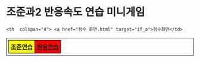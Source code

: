 
<html>
<head>
<style>
table, th, td 
{
    border: 1px solid black;
    border-collapse: collapse;
}
table, th, td {
    padding: 5px;
    text-align: center;    
}
</style>
</head>
<body>
                            <caption> <h1> 조준과2 반응속도 연습 미니게임 </h1> </caption>
<table style="width:100%">
  <tr>
                            <th colspan="2"  style="color: black; background-color: yellow"> <a href="조준바탕 - 중.html" target="if_a">조준연습</a> </th>
                            <th colspan="2" style="color: blue; background-color: red"> <a href="반응바탕 - 중.html" target="if_a">반응연습</a> </th>
  </tr>
  <tr>

    <th  colspan="4"> <a href="점수 화면.html" target="if_a">점수화면</td>








